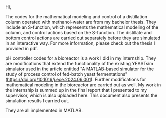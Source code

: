 Hi,

The codes for the mathematical modeling and control of a distillation column operated with methanol-water are from my bachelor thesis. They include an S-function, which represents the mathematical modeling of the column, and control actions based on the S-function. The distillate and bottom control actions are carried out separately before they are simulated in an interactive way. For more information, please check out the thesis I provided in pdf.

pH controller codes for a bioreactor is a work I did in my internship. They are modifications that extend the functionality of the existing YEASTsim simulator used in the article entitled "A MATLAB-based simulator for the study of process control of fed-batch yeast fermentations" (https://doi.org/10.1016/j.ece.2024.06.001). Further modifications for mathematical modeling in the bioreactor are carried out as well. My work in the internship is summed up in the final report that I presented to my supervisor, which is also uploaded here. This document also presents the simulation results I carried out.

They are all implemented in MATLAB.

